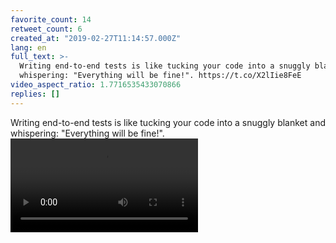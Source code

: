 ```yaml
---
favorite_count: 14
retweet_count: 6
created_at: "2019-02-27T11:14:57.000Z"
lang: en
full_text: >-
  Writing end-to-end tests is like tucking your code into a snuggly blanket and
  whispering: "Everything will be fine!". https://t.co/X2lIie8FeE
video_aspect_ratio: 1.7716535433070866
replies: []
---
```


Writing end-to-end tests is like tucking your code into a snuggly blanket and
whispering: "Everything will be fine!".
![Embedded Video](https://twitter-media-coderbyheart.s3.eu-north-1.amazonaws.com/1100715908895592454-D0aHPT-X0AAlqtw.mp4)
